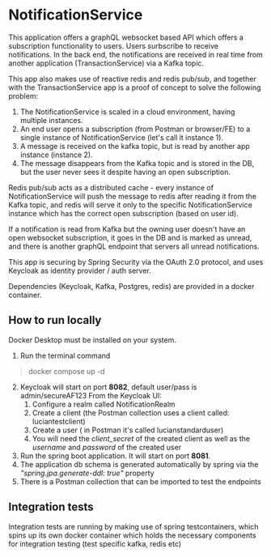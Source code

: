 # NotificationService

This application offers a graphQL websocket based API which offers a subscription functionality to users. 
Users surbscribe to receive notifications. In the back end, the notifications are received in real time from 
another application (TransactionService) via a Kafka topic.

This app also makes use of reactive redis and redis pub/sub, and together with the TransactionService
app is a proof of concept to solve the following problem:
   1. The NotificationService is scaled in a cloud environment, having multiple instances.
   2. An end user opens a subscription (from Postman or browser/FE) 
      to a single instance of NotificationService (let's call it instance 1).
   3. A message is received on the kafka topic, but is read by another app instance (instance 2).
   4. The message disappears from the Kafka topic and is stored in the DB, but the user never sees it despite having 
      an open subscription.

Redis pub/sub acts as a distributed cache - every instance of NotificationService will push the message 
to redis after reading it from the Kafka topic, and redis will serve it only to the specific NotificationService 
instance which has the correct open subscription (based on user id). 

If a notification is read from Kafka but the owning user doesn't have an open websocket subscription, it goes in the
DB and is marked as unread, and there is another graphQL endpoint that servers all unread notifications.

This app is securing by Spring Security via the OAuth 2.0 protocol, 
and uses Keycloak as identity provider / auth server.

Dependencies (Keycloak, Kafka, Postgres, redis) are provided in a docker container.

## How to run locally
Docker Desktop must be installed on your system.

1. Run the terminal command 
> docker compose up -d
2. Keycloak will start on port **8082**, default user/pass is admin/secureAF123
   From the Keycloak UI:
   1. Configure a realm called NotificationRealm
   2. Create a client (the Postman collection uses a client called: luciantestclient)
   3. Create a user ( in Postman it's called lucianstandarduser)
   4. You will need the *client_secret* of the created client as well as the *username* and *password* of the created user
3. Run the spring boot application. It will start on port **8081**.
4. The application db schema is generated automatically by spring
   via the *"spring.jpa.generate-ddl: true"* property
5. There is a Postman collection that can be imported to test the endpoints

## Integration tests
Integration tests are running by making use of spring testcontainers, which spins up its own
docker container which holds the necessary components for integration testing (test specific kafka, redis etc)
